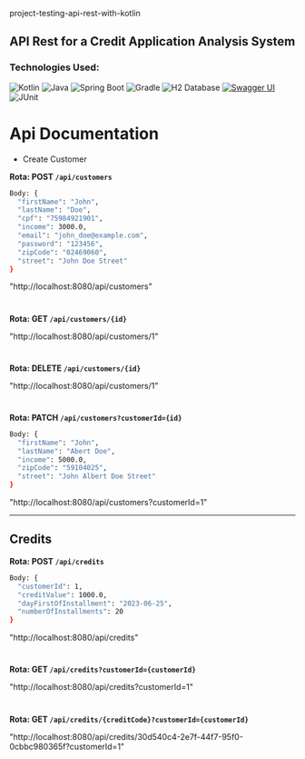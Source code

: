 project-testing-api-rest-with-kotlin
## API Rest for a Credit Application Analysis System

### Technologies Used:
![Kotlin](https://img.shields.io/badge/kotlin-%230095D5.svg?style=plastic&logo=kotlin&logoColor=white)
![Java](https://img.shields.io/badge/Java-%23ED8B00.svg?style=plastic&logo=java&logoColor=white)
![Spring Boot](https://img.shields.io/badge/Spring%20Boot-%236DB33F.svg?style=plastic&logo=spring-boot)
![Gradle](https://img.shields.io/badge/gradle-%2302303A.svg?style=plastic&logo=gradle&logoColor=white)
![H2 Database](https://img.shields.io/badge/H2%20Database-gray?style=plastic&logo=h2&logoColor=white)
[![Swagger UI](https://img.shields.io/badge/Swagger%20UI-%2385EA2D.svg?style=plastic&logo=swagger&logoColor=white)](https://link-para-o-seu-swagger-ui)
![JUnit](https://img.shields.io/badge/JUnit-%23525DCB.svg?style=plastic&logo=junit5&logoColor=white)

#

# Api Documentation

* Create Customer

**Rota: POST `/api/customers`**

```bash
Body: {
  "firstName": "John",
  "lastName": "Doe",
  "cpf": "75984921901",
  "income": 3000.0,
  "email": "john_doe@example.com",
  "password": "123456",
  "zipCode": "02469060",
  "street": "John Doe Street"
}
```
"http://localhost:8080/api/customers"

#

**Rota: GET `/api/customers/{id}`**

"http://localhost:8080/api/customers/1"

#

**Rota: DELETE `/api/customers/{id}`**

"http://localhost:8080/api/customers/1"

#

**Rota: PATCH `/api/customers?customerId={id}`**

```bash
Body: {
  "firstName": "John",
  "lastName": "Abert Doe",
  "income": 5000.0,
  "zipCode": "59104025",
  "street": "John Albert Doe Street"
}
```
"http://localhost:8080/api/customers?customerId=1"

---

## Credits

**Rota: POST `/api/credits`**

```bash
Body: {
  "customerId": 1,
  "creditValue": 1000.0,
  "dayFirstOfInstallment": "2023-06-25",
  "numberOfInstallments": 20
}
```
"http://localhost:8080/api/credits"

#

**Rota: GET `/api/credits?customerId={customerId}`**

"http://localhost:8080/api/credits?customerId=1"

#

**Rota: GET `/api/credits/{creditCode}?customerId={customerId}`**

"http://localhost:8080/api/credits/30d540c4-2e7f-44f7-95f0-0cbbc980365f?customerId=1"


